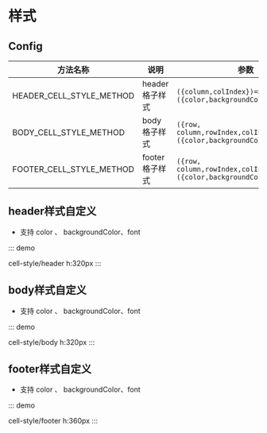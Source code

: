 # 样式

## Config

| 方法名称                 | 说明            | 参数                                                                 |
| ------------------------ | --------------- | -------------------------------------------------------------------- |
| HEADER_CELL_STYLE_METHOD | header 格子样式 | `({column,colIndex})=>({color,backgroundColor})`                     |
| BODY_CELL_STYLE_METHOD   | body 格子样式   | `({row, column,rowIndex,colIndex,value})=>({color,backgroundColor})` |
| FOOTER_CELL_STYLE_METHOD | footer 格子样式 | `({row, column,rowIndex,colIndex,value})=>({color,backgroundColor})` |



## header样式自定义

-   支持 color 、 backgroundColor、font

::: demo

cell-style/header
h:320px
:::

## body样式自定义

-   支持 color 、 backgroundColor、font

::: demo

cell-style/body
h:320px
:::

## footer样式自定义

-   支持 color 、 backgroundColor、font

::: demo

cell-style/footer
h:360px
:::

